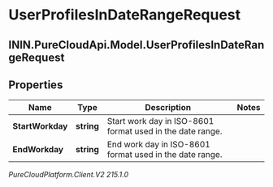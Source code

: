# UserProfilesInDateRangeRequest

## ININ.PureCloudApi.Model.UserProfilesInDateRangeRequest

## Properties

|Name | Type | Description | Notes|
|------------ | ------------- | ------------- | -------------|
| **StartWorkday** | **string** | Start work day in ISO-8601 format used in the date range. | |
| **EndWorkday** | **string** | End work day in ISO-8601 format used in the date range. | |



_PureCloudPlatform.Client.V2 215.1.0_
